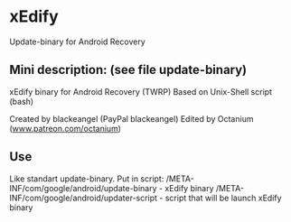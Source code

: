 # xEdify
 Update-binary for Android Recovery

## Mini description: (see file update-binary)
 xEdify binary for Android Recovery (TWRP)
 Based on Unix-Shell script (bash)


 Created by blackeangel (PayPal blackeangel)
 Edited by Octanium (www.patreon.com/octanium)

## Use
 Like standart update-binary.
 Put in script:
  /META-INF/com/google/android/update-binary - xEdify binary
  /META-INF/com/google/android/updater-script - script that will be launch xEdify binary
